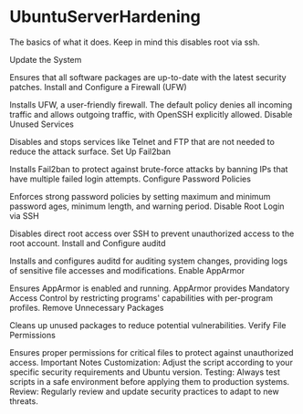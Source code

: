 # UbuntuServerHardening

The basics of what it does. Keep in mind this disables root via ssh.

Update the System

Ensures that all software packages are up-to-date with the latest security patches.
Install and Configure a Firewall (UFW)

Installs UFW, a user-friendly firewall. The default policy denies all incoming traffic and allows outgoing traffic, with OpenSSH explicitly allowed.
Disable Unused Services

Disables and stops services like Telnet and FTP that are not needed to reduce the attack surface.
Set Up Fail2ban

Installs Fail2ban to protect against brute-force attacks by banning IPs that have multiple failed login attempts.
Configure Password Policies

Enforces strong password policies by setting maximum and minimum password ages, minimum length, and warning period.
Disable Root Login via SSH

Disables direct root access over SSH to prevent unauthorized access to the root account.
Install and Configure auditd

Installs and configures auditd for auditing system changes, providing logs of sensitive file accesses and modifications.
Enable AppArmor

Ensures AppArmor is enabled and running. AppArmor provides Mandatory Access Control by restricting programs' capabilities with per-program profiles.
Remove Unnecessary Packages

Cleans up unused packages to reduce potential vulnerabilities.
Verify File Permissions

Ensures proper permissions for critical files to protect against unauthorized access.
Important Notes
Customization: Adjust the script according to your specific security requirements and Ubuntu version.
Testing: Always test scripts in a safe environment before applying them to production systems.
Review: Regularly review and update security practices to adapt to new threats.
